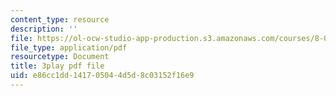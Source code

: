 ```yaml
---
content_type: resource
description: ''
file: https://ol-ocw-studio-app-production.s3.amazonaws.com/courses/8-01sc-classical-mechanics-fall-2016/e86cc1dd141705044d5d8c03152f16e9_bX4liSWB4Gk.pdf
file_type: application/pdf
resourcetype: Document
title: 3play pdf file
uid: e86cc1dd-1417-0504-4d5d-8c03152f16e9
---
```

